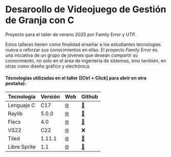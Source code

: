 ﻿# Desaroollo de Videojuego de Gestión de Granja con C

Proyecto para el taller de verano 2025 por Family Error y UTP.

Estos talleres tienen como finalidad enseñar a los estudiantes tecnologías nueva o reforzar sus conocimientos en ellas.
El proyecto *Family Error* es una iniciativa de un grupo de jóvenes que desean compartir su conocimiento, no solo en el área de ingeniería de sistemas, sino también, en otras como diseño gráfico y electrónica.

#### Técnologías utilizadas en el taller ([Ctrl + Click] para abrir en otra pestaña):

| Tecnología   | Versión | Web | Github |
|--------------|---------|-----|--------|
| Lenguaje C   |   C17   | [🌐](https://www.raylib.com/) | [🔗](https://github.com/raysan5/raylib) |
| Raylib       |  5.0.0  | [🌐](https://www.raylib.com/) | [🔗](https://github.com/raysan5/raylib) |
| Flecs        |   4.0   | [🌐](https://www.flecs.dev/flecs/) | [🔗](https://github.com/SanderMertens/flecs) |
| VS22         |   C22   | [🌐](https://visualstudio.microsoft.com/es/vs/community/) | ❌ |
| Tiled        | 1.11.1  | [🌐](https://www.mapeditor.org/) | [🔗](https://github.com/mapeditor/tiled) |
| Libre Sprite |   1.1   | [🌐](https://libresprite.github.io/#!/) | [🔗](https://github.com/LibreSprite/LibreSprite) |
